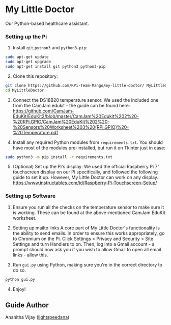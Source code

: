 # My Little Doctor
Our Python-based healthcare assistant. 

### Setting up the Pi
1. Install `git`,`python3` and `python3-pip`:

  ```bash
  sudo apt-get update
  sudo apt-get upgrade
  sudo apt-get install git python3 python3-pip
  ```

2. Clone this repository:

  ```bash
  git clone https://github.com/RPi-Team-Mango/my-little-doctor/ MyLittleDoctor
  cd MyLittleDoctor
  ```
3. Connect the DS18B20 temperature sensor. We used the included one from the CamJam edukit - the guide can be found here:
https://github.com/CamJam-EduKit/EduKit2/blob/master/CamJam%20Edukit%202%20-%20RPi.GPIO/CamJam%20EduKit%202%20-%20Sensors%20Worksheet%203%20(RPi.GPIO)%20-%20Temperature.pdf

4. Install any required Python modules from `requirements.txt`. You should have most of the modules pre-installed, but run it on Tkinter just in case:

  ```bash
  sudo python3 -m pip install -r requirements.txt
  ```
5. (Optional) Set up the Pi's display:
We used the official Raspberry Pi 7" touchscreen display on our Pi specifically, and followed the following guide to set it up. However, My Little Doctor can work on any display. 
https://www.instructables.com/id/Raspberry-Pi-Touchscreen-Setup/
  
### Setting up Software
1. Ensure you run all the checks on the temperature sensor to make sure it is working. 
These can be found at the above-mentioned CamJam EduKit worksheet.

2. Setting up mailto links
A core part of My Little Doctor's functionality is the ability to send emails. In order to ensure this works appropriately, go to Chromium on the Pi. Click Settings > Privacy and Security > Site Settings and turn Handlers to on. 
Then, log into a Gmail account - a prompt should now ask you if you wish to allow Gmail to open all email links - allow this.

3. Run `gui.py` using Python, making sure you're in the correct directory to do so. 

  ```bash
  python gui.py
  ```
4. Enjoy!

## Guide Author

Anahitha Vijay ([lightspeedana](https://www.github.com/lightspeedana))
